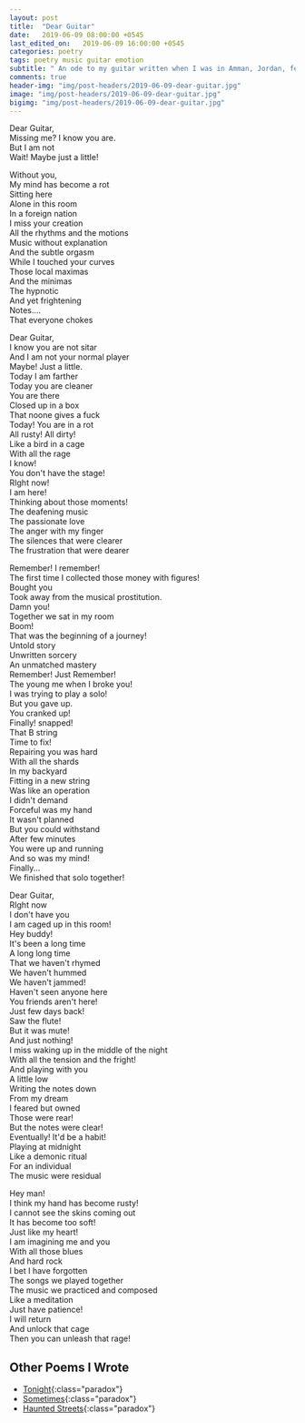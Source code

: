 ```yaml
---
layout: post
title:  "Dear Guitar"
date:   2019-06-09 08:00:00 +0545
last_edited_on:   2019-06-09 16:00:00 +0545
categories: poetry
tags: poetry music guitar emotion 
subtitle: " An ode to my guitar written when I was in Amman, Jordan, feeling stressed from work and missing the guitar."
comments: true
header-img: "img/post-headers/2019-06-09-dear-guitar.jpg"
image: "img/post-headers/2019-06-09-dear-guitar.jpg"
bigimg: "img/post-headers/2019-06-09-dear-guitar.jpg"
---
```


Dear Guitar,  
Missing me?
I know you are.  
But I am not  
Wait! Maybe just a little!  
  
Without you,  
My mind has become a  rot  
Sitting here  
Alone in this room  
In a foreign nation  
I miss your creation  
All the rhythms and the motions  
Music without explanation  
And the subtle orgasm  
While I touched your curves  
Those local maximas  
And the minimas  
The hypnotic  
And yet frightening  
Notes....  
That everyone chokes  
  
  
Dear Guitar,  
I know you are not sitar  
And I am not  your normal player  
Maybe! Just a little.  
Today I am farther  
Today you are cleaner  
You are there  
Closed up in a box  
That noone gives a fuck  
Today! You are in a rot  
All rusty! All dirty!  
Like a bird in a cage  
With all the rage  
I know!  
You don't have the stage!  
RIght now!  
I am here!  
Thinking about those moments!  
The deafening music  
The passionate love  
The anger with my finger  
The silences that were clearer  
The frustration that were dearer  
  
Remember! I remember!  
The first time I collected those money with figures!  
Bought you  
Took away from the musical prostitution.  
Damn you!  
Together we sat in my room  
Boom!  
That was the beginning of a journey!  
Untold story  
Unwritten sorcery  
An unmatched mastery  
Remember! Just Remember!  
The young me when I broke you!  
I was trying to play a solo!  
But you gave up.  
You cranked up!  
Finally! snapped!  
That B string  
Time to fix!  
Repairing you was hard  
With all the shards  
In my backyard  
Fitting in a new string  
Was like an operation  
I didn't demand  
Forceful was my hand  
It wasn't planned  
But you could withstand  
After few minutes  
You were up and running  
And so was my mind!  
Finally...  
We finished that solo together!  
  
Dear Guitar,  
RIght now  
I don't have you  
I am caged up in this room!  
Hey buddy!  
It's been a long time  
A long long time  
That we haven't rhymed  
We haven't hummed  
We haven't jammed!  
Haven't seen anyone here  
You friends aren't here!  
Just few days back!  
Saw the flute!  
But it was mute!  
And just nothing!  
I miss waking up in the middle of the night  
With all the tension and the fright!  
And playing with you  
A little low  
Writing the notes down  
From my dream  
I feared but owned  
Those were rear!  
But the notes were clear!  
Eventually! It'd be a habit!  
Playing at midnight  
Like a demonic ritual  
For an individual  
The music were residual  
  
  


Hey man!  
I think my hand has become rusty!  
I cannot see the skins coming out  
It has become too soft!  
Just like my heart!  
I am imagining me and you  
With all those blues  
And hard rock  
I bet I have forgotten  
The songs we played together  
The music we practiced  and composed  
Like a meditation  
Just have patience!  
I will return  
And unlock that cage  
Then you can unleash that rage!  
  
  
## Other Poems I Wrote
- [Tonight]({{site.baseurl}}/poetry/tonight.html){:class="paradox"}
- [Sometimes]({{site.baseurl}}/poetry/sometimes.html){:class="paradox"}
- [Haunted Streets]({{site.baseurl}}/poetry/haunted-streets.html){:class="paradox"}
